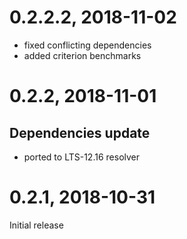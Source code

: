 # 0.2.2.2, 2018-11-02
- fixed conflicting dependencies
- added criterion benchmarks

# 0.2.2, 2018-11-01
## Dependencies update
- ported to LTS-12.16 resolver

# 0.2.1, 2018-10-31
Initial release
